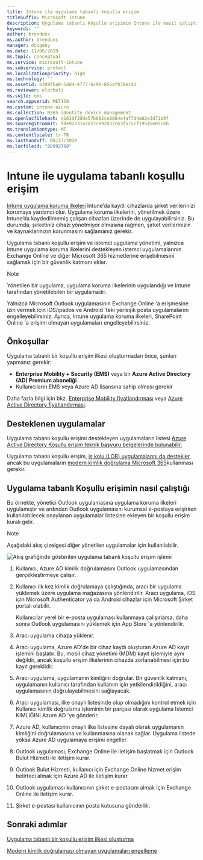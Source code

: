 ```yaml
---
title: Intune ile uygulama tabanlı koşullu erişim
titleSuffix: Microsoft Intune
description: Uygulama tabanlı Koşullu erişimin Intune ile nasıl çalıştığını öğrenin.
keywords: ''
author: brenduns
ms.author: brenduns
manager: dougeby
ms.date: 11/06/2019
ms.topic: conceptual
ms.service: microsoft-intune
ms.subservice: protect
ms.localizationpriority: high
ms.technology: ''
ms.assetid: b399fba0-5dd4-4777-bc9b-856af038ec41
ms.reviewer: elocholi
ms.suite: ems
search.appverid: MET150
ms.custom: intune-azure
ms.collection: M365-identity-device-management
ms.openlocfilehash: e1619f3dde57b002ce8884e4af7d4a02e3d71b9f
ms.sourcegitcommit: fde92731a7e27c892d32c63f515cf19545e02ceb
ms.translationtype: MT
ms.contentlocale: tr-TR
ms.lasthandoff: 08/27/2020
ms.locfileid: "88992768"
---
```

# <a name="app-based-conditional-access-with-intune"></a>Intune ile uygulama tabanlı koşullu erişim

[Intune uygulama koruma ilkeleri](../apps/app-protection-policy.md) Intune’da kayıtlı cihazlarda şirket verilerinizi korumaya yardımcı olur. Uygulama koruma ilkelerini, yönetilmek üzere Intune’da kaydedilmemiş çalışan cihazları üzerinde de uygulayabilirsiniz. Bu durumda, şirketiniz cihazı yönetmiyor olmasına rağmen, şirket verilerinizin ve kaynaklarınızın korunmasını sağlamanız gerekir.

Uygulama tabanlı koşullu erişim ve istemci uygulama yönetimi, yalnızca Intune uygulama koruma ilkelerini destekleyen istemci uygulamalarının Exchange Online ve diğer Microsoft 365 hizmetlerine erişebilmesini sağlamak için bir güvenlik katmanı ekler.

> [!NOTE]
> Yönetilen bir uygulama, uygulama koruma ilkelerinin uygulandığı ve Intune tarafından yönetilebilen bir uygulamadır.

Yalnızca Microsoft Outlook uygulamasının Exchange Online 'a erişmesine izin vermek için iOS/ıpados ve Android 'teki yerleşik posta uygulamalarını engelleyebilirsiniz. Ayrıca, Intune uygulama koruma ilkeleri, SharePoint Online 'a erişimi olmayan uygulamaları engelleyebilirsiniz.

## <a name="prerequisites"></a>Önkoşullar

Uygulama tabanlı bir koşullu erişim ilkesi oluşturmadan önce, şunları yapmanız gerekir:

- **Enterprise Mobility + Security (EMS)** veya bir **Azure Active Directory (AD) Premium aboneliği**
- Kullanıcıların EMS veya Azure AD lisansına sahip olması gerekir

Daha fazla bilgi için bkz. [Enterprise Mobility fiyatlandırması](https://www.microsoft.com/cloud-platform/enterprise-mobility-pricing) veya [Azure Active Directory fiyatlandırması](https://azure.microsoft.com/pricing/details/active-directory/).

## <a name="supported-apps"></a>Desteklenen uygulamalar

Uygulama tabanlı koşullu erişimi destekleyen uygulamaların listesi [Azure Active Directory Koşullu erişim teknik başvuru belgelerinde bulunabilir.](/azure/active-directory/active-directory-conditional-access-technical-reference)

Uygulama tabanlı koşullu erişim, [iş kolu (LOB) uygulamalarını da destekler](app-modern-authentication-block.md), ancak bu uygulamaların [modern kimlik doğrulama Microsoft 365](https://support.office.com/article/Using-Office-365-modern-authentication-with-Office-clients-776c0036-66fd-41cb-8928-5495c0f9168a)kullanması gerekir. 

## <a name="how-app-based-conditional-access-works"></a>Uygulama tabanlı Koşullu erişimin nasıl çalıştığı

Bu örnekte, yönetici Outlook uygulamasına uygulama koruma ilkeleri uygulamıştır ve ardından Outlook uygulamasını kurumsal e-postaya erişirken kullanılabilecek onaylanan uygulamalar listesine ekleyen bir koşullu erişim kuralı gelir.

> [!NOTE]
> Aşağıdaki akış çizelgesi diğer yönetilen uygulamalar için kullanılabilir.

![Akış grafiğinde gösterilen uygulama tabanlı koşullu erişim işlemi](./media/app-based-conditional-access-intune/ca-intune-common-ways-3.png)

1. Kullanıcı, Azure AD kimlik doğrulamasını Outlook uygulamasından gerçekleştirmeye çalışır.

2. Kullanıcı ilk kez kimlik doğrulamaya çalıştığında, aracı bir uygulama yüklemek üzere uygulama mağazasına yönlendirilir. Aracı uygulama, iOS için Microsoft Authenticator ya da Android cihazlar için Microsoft Şirket portalı olabilir.

   Kullanıcılar yerel bir e-posta uygulaması kullanmaya çalışırlarsa, daha sonra Outlook uygulamasını yüklemek için App Store 'a yönlendirilir.

3. Aracı uygulama cihaza yüklenir.

4. Aracı uygulama, Azure AD'de bir cihaz kaydı oluşturan Azure AD kayıt işlemini başlatır. Bu, mobil cihaz yönetimi (MDM) kayıt işlemiyle aynı değildir, ancak koşullu erişim ilkelerinin cihazda zorlanabilmesi için bu kayıt gereklidir.

5. Aracı uygulama, uygulamanın kimliğini doğrular. Bir güvenlik katmanı, uygulamanın kullanıcı tarafından kullanım için yetkilendirildiğini, aracı uygulamasının doğrulayabilmesini sağlayacak.

6. Aracı uygulaması, ilke onaylı listesinde olup olmadığını kontrol etmek için Kullanıcı kimlik doğrulama işleminin bir parçası olarak uygulama Istemci KIMLIĞINI Azure AD 'ye gönderir.

7. Azure AD, kullanıcının onaylı ilke listesine dayalı olarak uygulamanın kimliğini doğrulamasına ve kullanmasına olanak sağlar. Uygulama listede yoksa Azure AD uygulamaya erişimi engeller.

8. Outlook uygulaması, Exchange Online ile iletişim başlatmak için Outlook Bulut Hizmeti ile iletişim kurar.

9. Outlook Bulut Hizmeti, kullanıcı için Exchange Online hizmet erişim belirteci almak için Azure AD ile iletişim kurar.

10. Outlook uygulaması kullanıcının şirket e-postasını almak için Exchange Online ile iletişim kurar.

11. Şirket e-postası kullanıcının posta kutusuna gönderilir.

## <a name="next-steps"></a>Sonraki adımlar
[Uygulama tabanlı bir koşullu erişim ilkesi oluşturma](app-based-conditional-access-intune-create.md)

[Modern kimlik doğrulaması olmayan uygulamaları engelleme](app-modern-authentication-block.md)
